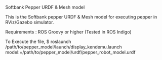 Softbank Pepper URDF & Mesh model

This is the Softbank pepper URDF & Mesh model for executing pepper in RViz/Gazebo simulator.

Requirements : ROS Groovy or higher (Tested in ROS Indigo)

 To Execute the file,
 $ roslaunch /path/to/pepper_model/launch/display_kendemu.launch model:=/path/to/pepper_model/urdf/pepper_robot_model.urdf
